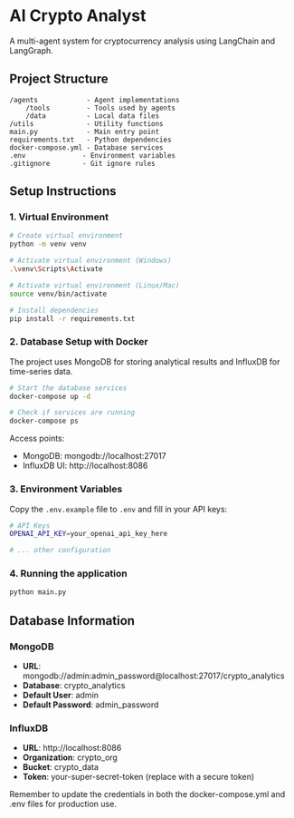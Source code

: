 # AI Crypto Analyst

A multi-agent system for cryptocurrency analysis using LangChain and LangGraph.

## Project Structure
```
/agents            - Agent implementations
    /tools         - Tools used by agents
    /data          - Local data files
/utils             - Utility functions
main.py            - Main entry point
requirements.txt   - Python dependencies
docker-compose.yml - Database services
.env              - Environment variables
.gitignore        - Git ignore rules
```

## Setup Instructions

### 1. Virtual Environment

```bash
# Create virtual environment
python -m venv venv

# Activate virtual environment (Windows)
.\venv\Scripts\Activate

# Activate virtual environment (Linux/Mac)
source venv/bin/activate

# Install dependencies
pip install -r requirements.txt
```

### 2. Database Setup with Docker

The project uses MongoDB for storing analytical results and InfluxDB for time-series data.

```bash
# Start the database services
docker-compose up -d

# Check if services are running
docker-compose ps
```

Access points:
- MongoDB: mongodb://localhost:27017
- InfluxDB UI: http://localhost:8086

### 3. Environment Variables

Copy the `.env.example` file to `.env` and fill in your API keys:

```bash
# API Keys
OPENAI_API_KEY=your_openai_api_key_here

# ... other configuration
```

### 4. Running the application

```bash
python main.py
```

## Database Information

### MongoDB

- **URL**: mongodb://admin:admin_password@localhost:27017/crypto_analytics
- **Database**: crypto_analytics
- **Default User**: admin
- **Default Password**: admin_password

### InfluxDB

- **URL**: http://localhost:8086
- **Organization**: crypto_org
- **Bucket**: crypto_data
- **Token**: your-super-secret-token (replace with a secure token)

Remember to update the credentials in both the docker-compose.yml and .env files for production use.
